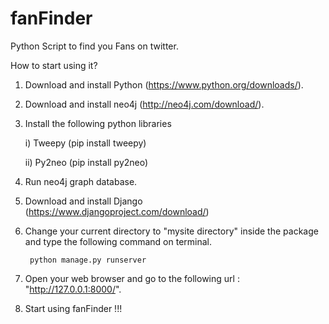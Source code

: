 # fanFinder
Python Script to find you Fans on twitter.

How to start using it?


1) Download and install Python (https://www.python.org/downloads/).

2) Download and install neo4j (http://neo4j.com/download/).

3) Install the following python libraries
  
    i) Tweepy (pip install tweepy)
    
    ii) Py2neo (pip install py2neo)
  
4) Run neo4j graph database.

5) Download and install Django (https://www.djangoproject.com/download/)

6) Change your current directory to "mysite directory" inside the package and type the following command on terminal. 
      
        python manage.py runserver
        
7) Open your web browser and go to the following url : "http://127.0.0.1:8000/".

8) Start using fanFinder !!!
